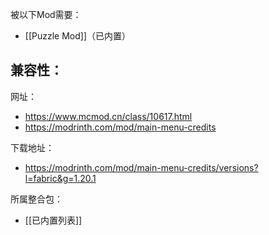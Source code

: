 被以下Mod需要：
- [[Puzzle Mod]]（已内置）

兼容性：
- 

网址：
- https://www.mcmod.cn/class/10617.html
- https://modrinth.com/mod/main-menu-credits

下载地址：
- https://modrinth.com/mod/main-menu-credits/versions?l=fabric&g=1.20.1

所属整合包：
- [[已内置列表]]